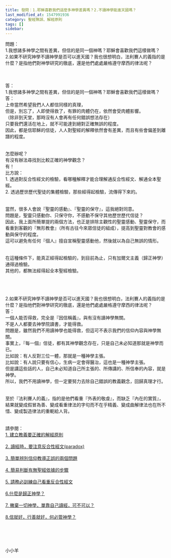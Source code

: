 ```yaml
---
title: 發問：1.耶穌喜歡我們這麼多神學差異嗎？2.不讀神學能進天國嗎？ 
last_modified_at: 1547991936
category: 聖經無誤、解經原則
tags: []
sidebar: 
---
```


<p>問題： <br/> 1.我想諸多神學之間有差異，但信的是同一個神嗎？耶穌會喜歡我們這樣做嗎？<br/> 2.如果不研究神學不讀神學是否可以進天國？我也很想明白，法利賽人的義指的是什麼？是指他們對神學研究的徹底，還是他們處處嚴格遵守摩西的律法呢？<br/><br/><!--more--><br/><br/>答：<br/> 1.我想諸多神學之間有差異，但信的是同一個神嗎？耶穌會喜歡我們這樣做嗎？<br/>答：<br/>上帝當然希望我們人人都信同樣的真理，<br/>但是，別忘了，人即使得救了，有罪的肉體仍在，依然會受肉體影響。<br/>（除非到天堂，那時沒有人會再有任何錯誤想法存在）<br/>只要我們還活在地上，就不可能達到絕對正確無誤的程度。<br/>因此，都是信耶穌的信徒，人人對聖經的解釋依然會有差異，而且有些會偏差到離譜的程度。<br/> <br/><br/>怎麼辦呢？<br/>有沒有辦法尋找到比較正確的神學觀念？<br/>有！<br/>比方說：<br/>1.     透過對反合性經文的檢驗，看哪種解釋才能合理解通反合性經文、解通全本聖經。<br/>2.     透過歷世歷代聖徒的集體檢驗，那些經得起檢驗，流傳得下來的。<br/> <br/><br/>當然，很多人會說『聖靈的感動』、『聖靈的保守』，這我絕對同意。<br/>問題是，聖靈只感動你、只保守你，不感動不保守其他歷世歷代信徒？<br/>因此，我上面所簡單提的兩個方法，也正是排除主觀性的聖靈感動、聖靈保守，而看重到客觀的『無形教會』（所有古往今來眾信徒的組成），提高到聖靈對教會的感動與保守的程度。<br/>這可以避免有任何『個人』擅自宣稱聖靈感動他，然後就以為自己無誤的情形。<br/> <br/><br/>在這種條件下，能真正經得起檢驗的，到目前為止，只有加爾文主義（歸正神學）通得過檢驗。<br/>其他的，都無法經得起全本聖經檢驗。<br/> <br/> <br/><br/><br/>2.如果不研究神學不讀神學是否可以進天國？我也很想明白，法利賽人的義指的是什麼？是指他們對神學研究的徹底，還是他們處處嚴格遵守摩西的律法呢？<br/> 答：<br/>一個人能否得救，完全是『因信稱義』，與有沒有讀神學無關。<br/>不是人人都要去神學院讀書，才能得救。<br/>問題是，雖然我們不用讀神學也能得救，但這可不表示我們的信仰內容與神學無關。<br/>事實上，『每一個』信徒，都有其神學觀念存在，只是自己未必知道那就是神學而已。<br/>比如說：有人反對三位一體，那就是一種神學主張。<br/>比如說：有人說只要有信心，生病一定會得醫治，這也是一種神學主張。<br/>但是講這些話的人，自己未必知道自己所主張的、所傳講的、所信奉的內容，就是神學。<br/>所以，我們不用讀神學，但一定要努力去除自己錯誤的教義觀念，回歸真理才行。<br/> <br/><br/>至於『法利賽人的義』，指的是他們看重『外表的敬虔』，而缺乏『內在的實質』，<br/>結果就變成假冒為善、變成看重律法的字句而不在乎精義、變成曲解律法也在所不惜、變成製造律法的重軛給人背。<br/><br/><br/>請參閱：<br/><a href="/posts/269191884">1.     建立教義要正確的解經原則</a><br/><br/><a href="/posts/269191908">2.     讀經時，要注意反合性經文(paradox)</a><br/><br/><a href="/posts/269192848">3.     簡單辨別信仰教導正誤的兩個問題</a><br/><br/><a href="/posts/269193232">4.     簡易判斷有無聖經依據的步驟</a><br/><br/><a href="/posts/269194548">5.     請務必訓練自己看重反合性經文</a><br/><br/><a href="/posts/269192384">6.什麼是歸正神學？</a><br/><br/><a href="/posts/269194072">7. 撇棄一切神學，單靠自己讀經，可不可以？</a><br/><br/><a href="/posts/269195848">8.信就好，行善就好，何必管神學？</a><br/><br/><br/><br/><br/><br/>小小羊<br/><br/><br/><br/><br/></p>